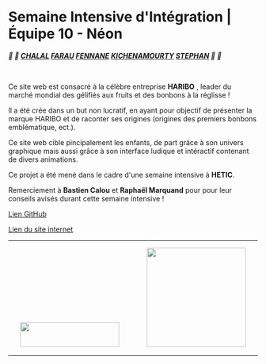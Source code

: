 # Semaine Intensive d'Intégration | Équipe 10 - Néon
__*:lollipop: :candy:  [CHALAL](https://github.com/ChalalSamir) [FARAU](https://github.com/DFarau) [FENNANE](https://github.com/RyanFennane) [KICHENAMOURTY](https://github.com/Benjigo93) [STEPHAN](https://github.com/christinastep) :candy: :lollipop:*__

&nbsp;

Ce site web est consacré à la célèbre entreprise **HARIBO** , leader du marché mondial des gélifiés aux fruits et des bonbons à la réglisse !

Il a été crée dans un but non lucratif, en ayant pour objectif de présenter la marque HARIBO et de raconter ses origines (origines des premiers bonbons emblématique, ect.).

Ce site web cible pincipalement les enfants, de part grâce à son univers graphique mais aussi grâce à son interface ludique et intéractif contenant de divers animations.

Ce projet a été mené dans le cadre d'une semaine intensive à **HETIC**.

Remerciement à **Bastien Calou** et **Raphaël Marquand** pour pour leur conseils avisés durant cette semaine intensive ! 

[Lien GitHub](https://github.com/Benjigo93/hetic-w1p2021-10-neon)
&nbsp;

[Lien du site internet](https://haribo.netlify.com/)

***
<div align="center">
<img margin-right="500" src="../assets/haribo-logo.png" width="200" height="50"> &nbsp;&nbsp;&nbsp;&nbsp;&nbsp;&nbsp;&nbsp;&nbsp;&nbsp;&nbsp;&nbsp;&nbsp; <img src="../assets/hetic-logo.png" width="200">
</div>

***
